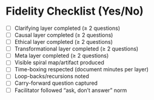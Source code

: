 # Fidelity Checklist (Yes/No)

- [ ] Clarifying layer completed (≥ 2 questions)
- [ ] Causal layer completed (≥ 2 questions)
- [ ] Ethical layer completed (≥ 2 questions)
- [ ] Transformational layer completed (≥ 2 questions)
- [ ] Meta layer completed (≥ 2 questions)
- [ ] Visible spiral map/artifact produced
- [ ] Time-boxing respected (document minutes per layer)
- [ ] Loop-backs/recursions noted
- [ ] Carry-forward question captured
- [ ] Facilitator followed “ask, don’t answer” norm
